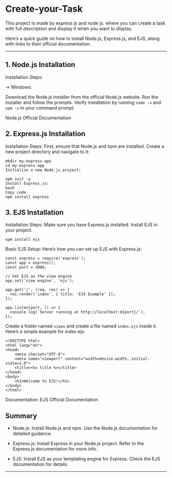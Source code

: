 # Create-your-Task

This project is made by express js  and node js. where you can create a task with full description and display it when you want to display.

Here’s a quick guide on how to install Node.js, Express.js, and EJS, along with links to their official documentation.

---

## 1. Node.js Installation
Installation Steps:

-> Windows:

Download the Node.js installer from the official Node.js website.
Run the installer and follow the prompts.
Verify installation by running ```node -v``` and ```npm -v``` in your command prompt.

Node.js Official Documentation

## 2. Express.js Installation
Installation Steps:
First, ensure that Node.js and npm are installed.
Create a new project directory and navigate to it:
```
mkdir my-express-app
cd my-express-app
Initialize a new Node.js project:

npm init -y
Install Express.js:
bash
Copy code
npm install express
```


## 3. EJS Installation
Installation Steps:
Make sure you have Express.js installed.
Install EJS in your project:
```
npm install ejs
```
Basic EJS Setup:
Here’s how you can set up EJS with Express.js:

```
const express = require('express');
const app = express();
const port = 3000;

// Set EJS as the view engine
app.set('view engine', 'ejs');

app.get('/', (req, res) => {
  res.render('index', { title: 'EJS Example' });
});

app.listen(port, () => {
  console.log(`Server running at http://localhost:${port}/`);
});
```
Create a folder named ```views``` and create a file named ```index.ejs``` inside it. Here’s a simple example for index.ejs:
```
<!DOCTYPE html>
<html lang="en">
<head>
    <meta charset="UTF-8">
    <meta name="viewport" content="width=device-width, initial-scale=1.0">
    <title><%= title %></title>
</head>
<body>
    <h1>Welcome to EJS!</h1>
</body>
</html>
```
Documentation:
EJS Official Documentation

## Summary
- Node.js: Install Node.js and npm. Use the Node.js documentation for detailed guidance.
  
- Express.js: Install Express in your Node.js project. Refer to the Express.js documentation for more info.
  
- EJS: Install EJS as your templating engine for Express. Check the EJS documentation for details.
---
